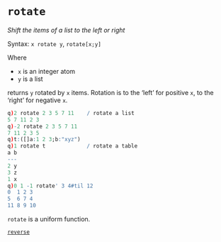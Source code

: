 # `rotate`



_Shift the items of a list to the left or right_

Syntax: `x rotate y`, `rotate[x;y]` 

Where 

-   `x` is an integer atom
-   `y` is a list

returns `y` rotated by `x` items.
Rotation is to the ‘left’ for positive `x`, to the ‘right’ for negative `x`.

```q
q)2 rotate 2 3 5 7 11    / rotate a list
5 7 11 2 3
q)-2 rotate 2 3 5 7 11
7 11 2 3 5
q)t:([]a:1 2 3;b:"xyz")
q)1 rotate t             / rotate a table
a b
---
2 y
3 z
1 x
q)0 1 -1 rotate' 3 4#til 12
0  1 2 3
5  6 7 4
11 8 9 10
```

`rotate` is a uniform function. 

<i class="far fa-hand-point-right"></i> [`reverse`](reverse.md)